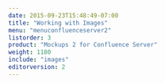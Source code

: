 ```yaml
---
date: 2015-09-23T15:48:49-07:00
title: "Working with Images"
menu: "menuconfluenceserver2" 
listorder: 3
product: "Mockups 2 for Confluence Server"
weight: 1180
include: "images"
editorversion: 2
---
```

